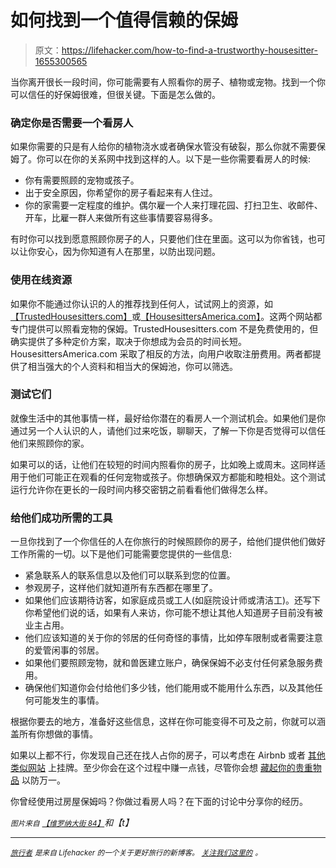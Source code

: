 # 如何找到一个值得信赖的保姆

> 原文：<https://lifehacker.com/how-to-find-a-trustworthy-housesitter-1655300565>

当你离开很长一段时间，你可能需要有人照看你的房子、植物或宠物。找到一个你可以信任的好保姆很难，但很关键。下面是怎么做的。



### 确定你是否需要一个看房人

如果你需要的只是有人给你的植物浇水或者确保水管没有破裂，那么你就不需要保姆了。你可以在你的关系网中找到这样的人。以下是一些你需要看房人的时候:

*   你有需要照顾的宠物或孩子。
*   出于安全原因，你希望你的房子看起来有人住过。
*   你的家需要一定程度的维护。偶尔雇一个人来打理花园、打扫卫生、收邮件、开车，比雇一群人来做所有这些事情要容易得多。

有时你可以找到愿意照顾你房子的人，只要他们住在里面。这可以为你省钱，也可以让你安心，因为你知道有人在那里，以防出现问题。

### **使用在线资源**

如果你不能通过你认识的人的推荐找到任何人，试试网上的资源，如[【TrustedHousesitters.com】](http://www.trustedhousesitters.com/us/)或[【HousesittersAmerica.com】](http://www.housesittersamerica.com/)。这两个网站都专门提供可以照看宠物的保姆。TrustedHousesitters.com 不是免费使用的，但确实提供了多种定价方案，取决于你想成为会员的时间长短。HousesittersAmerica.com 采取了相反的方法，向用户收取注册费用。两者都提供了相当强大的个人资料和相当大的保姆池，你可以筛选。

### **测试它们**

就像生活中的其他事情一样，最好给你潜在的看房人一个测试机会。如果他们是你通过另一个人认识的人，请他们过来吃饭，聊聊天，了解一下你是否觉得可以信任他们来照顾你的家。

如果可以的话，让他们在较短的时间内照看你的房子，比如晚上或周末。这同样适用于他们可能正在观看的任何宠物或孩子。你想确保双方都能和睦相处。这个测试运行允许你在更长的一段时间内移交密钥之前看看他们做得怎么样。

### **给他们成功所需的工具**

一旦你找到了一个你信任的人在你旅行的时候照顾你的房子，给他们提供他们做好工作所需的一切。以下是他们可能需要您提供的一些信息:

*   紧急联系人的联系信息以及他们可以联系到您的位置。
*   参观房子，这样他们就知道所有东西都在哪里了。
*   如果他们应该期待访客，如家庭成员或工人(如庭院设计师或清洁工)。还写下你希望他们说的话，如果有人来访，你可能不想让其他人知道房子目前没有被业主占用。
*   他们应该知道的关于你的邻居的任何奇怪的事情，比如停车限制或者需要注意的爱管闲事的邻居。
*   如果他们要照顾宠物，就和兽医建立账户，确保保姆不必支付任何紧急服务费用。
*   确保他们知道你会付给他们多少钱，他们能用或不能用什么东西，以及其他任何可能发生的事情。

根据你要去的地方，准备好这些信息，这样在你可能变得不可及之前，你就可以涵盖所有你想做的事情。

如果以上都不行，你发现自己还在找人占你的房子，可以考虑在 Airbnb 或者 [其他类似网站](https://lifehacker.com/the-best-hotel-alternatives-besides-airbnb-1630874742) 上挂牌。至少你会在这个过程中赚一点钱，尽管你会想 [藏起你的贵重物品](https://lifehacker.com/the-best-places-to-hide-valuables-in-your-house-5960300) 以防万一。

你曾经使用过房屋保姆吗？你做过看房人吗？在下面的讨论中分享你的经历。

<small>*图片来自*</small> [<small>*【维罗纳大街 84】*</small>](http://www.shutterstock.com/pic.mhtml?id=166526087&src=id)*和【t】*

* * *

[<small>*旅行者*</small>](http://wayfarer.lifehacker.com/) <small>*是来自 Lifehacker 的一个关于更好旅行的新博客。*</small> [<small>*关注我们这里的*</small>](https://twitter.com/WayfarerLH) <small>*。*</small>